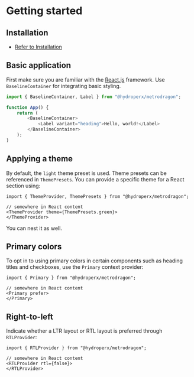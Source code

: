 # Getting started

## Installation

- [Refer to Installation](./installation.md)

## Basic application

First make sure you are familiar with the [React.js](https://react.dev) framework. Use `BaselineContainer` for integrating basic styling.

```ts
import { BaselineContainer, Label } from "@hydroperx/metrodragon";

function App() {
    return (
        <BaselineContainer>
            <Label variant="heading">Hello, world!</Label>
        </BaselineContainer>
    );
)
```

## Applying a theme

By default, the `light` theme preset is used. Theme presets can be referenced in `ThemePresets`. You can provide a specific theme for a React section using:

```tsx
import { ThemeProvider, ThemePresets } from "@hydroperx/metrodragon";

// somewhere in React content
<ThemeProvider theme={ThemePresets.green}>
</ThemeProvider>
```

You can nest it as well.

## Primary colors

To opt in to using primary colors in certain components such as heading titles and checkboxes, use the `Primary` context provider:

```tsx
import { Primary } from "@hydroperx/metrodragon";

// somewhere in React content
<Primary prefer>
</Primary>
```

## Right-to-left

Indicate whether a LTR layout or RTL layout is preferred through `RTLProvider`:

```tsx
import { RTLProvider } from "@hydroperx/metrodragon";

// somewhere in React content
<RTLProvider rtl={false}>
</RTLProvider>
```
